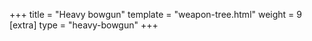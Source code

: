 +++
title = "Heavy bowgun"
template = "weapon-tree.html"
weight = 9
[extra]
type = "heavy-bowgun"
+++
